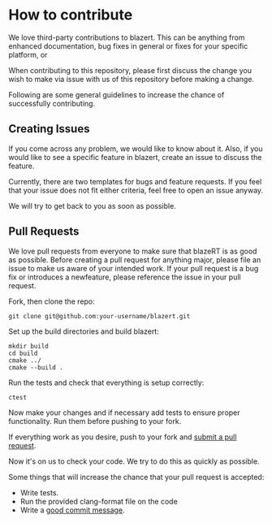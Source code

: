 # How to contribute
We love third-party contributions to blazert. This can be anything from enhanced 
documentation, bug fixes in general or fixes for your specific platform, or 

When contributing to this repository, please first discuss the change you wish 
to make via issue with us of this repository before making a change.

Following are some general guidelines to increase the chance of successfully 
contributing.

## Creating Issues
If you come across any problem, we would like to know about it. Also, if you would like to 
see a specific feature in blazert, create an issue to discuss the feature. 

Currently, there are two templates for bugs and feature requests. If you feel that your issue
does not fit either criteria, feel free to open an issue anyway.

We will try to get back to you as soon as possible.

## Pull Requests
We love pull requests from everyone to make sure that blazeRT is as good as possible.
Before creating a pull request for anything major, please file an issue to make us aware 
of your intended work. If your pull request is a bug fix or introduces a newfeature, 
please reference the issue in your pull request.

Fork, then clone the repo:
```shell script
git clone git@github.com:your-username/blazert.git
```
Set up the build directories and build blazert:
```shell script
mkdir build
cd build 
cmake ../
cmake --build .
```
Run the tests and check that everything is setup correctly:
```shell script
ctest
```
Now make your changes and if necessary add tests to ensure proper functionality. 
Run them before pushing to your fork.

If everything work as you desire, push to your fork and [submit a pull request][pr].

[pr]: https://github.com/cstatz/blazert/compare/

Now it's on us to check your code. We try to do this as quickly as possible.

Some things that will increase the chance that your pull request is accepted:

* Write tests.
* Run the provided clang-format file on the code
* Write a [good commit message][commit].

[commit]: http://tbaggery.com/2008/04/19/a-note-about-git-commit-messages.html
